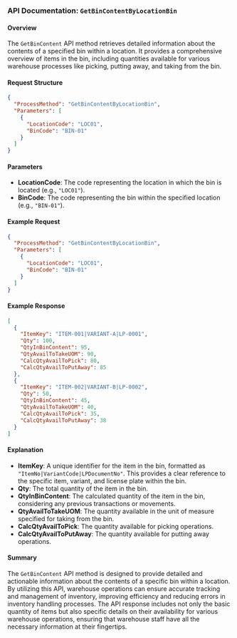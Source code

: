 ### API Documentation: `GetBinContentByLocationBin`

#### Overview
The `GetBinContent` API method retrieves detailed information about the contents of a specified bin within a location. It provides a comprehensive overview of items in the bin, including quantities available for various warehouse processes like picking, putting away, and taking from the bin.

#### Request Structure
```json
{
  "ProcessMethod": "GetBinContentByLocationBin",
  "Parameters": [
    {
      "LocationCode": "LOC01",
      "BinCode": "BIN-01"
    }
  ]
}
```

#### Parameters
- **LocationCode**: The code representing the location in which the bin is located (e.g., `"LOC01"`).
- **BinCode**: The code representing the bin within the specified location (e.g., `"BIN-01"`).

#### Example Request
```json
{
  "ProcessMethod": "GetBinContentByLocationBin",
  "Parameters": [
    {
      "LocationCode": "LOC01",
      "BinCode": "BIN-01"
    }
  ]
}
```

#### Example Response
```json
[
  {
    "ItemKey": "ITEM-001|VARIANT-A|LP-0001",
    "Qty": 100,
    "QtyInBinContent": 95,
    "QtyAvailToTakeUOM": 90,
    "CalcQtyAvailToPick": 80,
    "CalcQtyAvailToPutAway": 85
  },
  {
    "ItemKey": "ITEM-002|VARIANT-B|LP-0002",
    "Qty": 50,
    "QtyInBinContent": 45,
    "QtyAvailToTakeUOM": 40,
    "CalcQtyAvailToPick": 35,
    "CalcQtyAvailToPutAway": 38
  }
]
```

#### Explanation
- **ItemKey**: A unique identifier for the item in the bin, formatted as `"ItemNo|VariantCode|LPDocumentNo"`. This provides a clear reference to the specific item, variant, and license plate within the bin.
- **Qty**: The total quantity of the item in the bin.
- **QtyInBinContent**: The calculated quantity of the item in the bin, considering any previous transactions or movements.
- **QtyAvailToTakeUOM**: The quantity available in the unit of measure specified for taking from the bin.
- **CalcQtyAvailToPick**: The quantity available for picking operations.
- **CalcQtyAvailToPutAway**: The quantity available for putting away operations.

#### Summary
The `GetBinContent` API method is designed to provide detailed and actionable information about the contents of a specific bin within a location. By utilizing this API, warehouse operations can ensure accurate tracking and management of inventory, improving efficiency and reducing errors in inventory handling processes. The API response includes not only the basic quantity of items but also specific details on their availability for various warehouse operations, ensuring that warehouse staff have all the necessary information at their fingertips.
